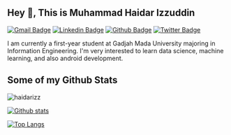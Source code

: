 ## Hey 👋, This is Muhammad Haidar Izzuddin
[![Gmail Badge](https://img.shields.io/badge/-mhibyl@gmail.com-c14438?style=flat&logo=Gmail&logoColor=white&link=mailto:mhibyl@gmail.com)](mailto:mhibyl@gmail.com) 
[![Linkedin Badge](https://img.shields.io/badge/-haidarizzuddin-0072b1?style=flat&logo=Linkedin&logoColor=white&link=https://www.linkedin.com/in/haidarizzuddin/)](https://www.linkedin.com/in/haidarizzuddin/) [![Github Badge](https://img.shields.io/badge/-haidarizz-grey?style=flat&logo=github&logoColor=white&link=https://github.com/haidarizz/)](https://www.github.com/haidarizz/) [![Twitter Badge](https://img.shields.io/badge/-haidarizz-00acee?style=flat&logo=twitter&logoColor=white&link=https://twitter.com/haidarizz/)](https://www.twitter.com/haidarizz/) <p align='left'>I am currently a first-year student at Gadjah Mada University majoring in Information Engineering. I'm very interested to learn data science, machine learning, and also android development.</p>
## Some of my Github Stats
<p align=left> <img src=https://komarev.com/ghpvc/?username=haidarizz alt=haidarizz /> </p>

[![Github stats](https://github-readme-stats.vercel.app/api?username=haidarizz&show_icons=true&include_all_commits=true&theme=radical)](https://github.com/haidarizz/github-readme-stats)

[![Top Langs](https://github-readme-stats.vercel.app/api/top-langs/?username=haidarizz&layout=compact&theme=radical)](https://github.com/haidarizz/github-readme-stats)
